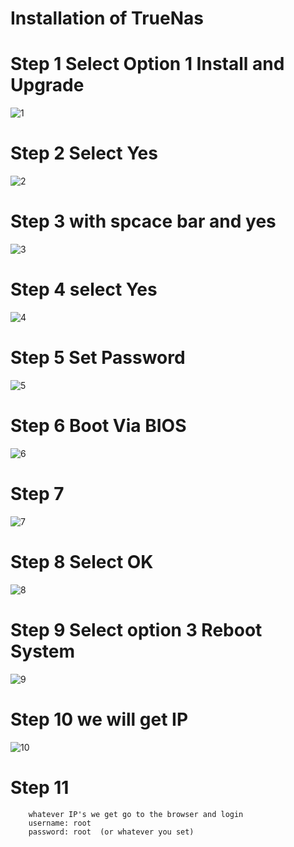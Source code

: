 Installation of TrueNas
=======================

# Step 1 Select Option 1 Install and Upgrade

![1](https://github.com/PrachiNimgade/Storage-and-Backkup-Management/assets/113961419/a55ef374-c584-47bf-a33c-5b49e4d943b8)

# Step 2 Select Yes
![2](https://github.com/PrachiNimgade/Storage-and-Backkup-Management/assets/113961419/654be8d2-2625-4a1b-b0f4-12934d7b9c2d)

# Step 3 with spcace bar and yes
![3](https://github.com/PrachiNimgade/Storage-and-Backkup-Management/assets/113961419/6b572561-791e-4785-9c8b-4b5c768c3f26)

# Step 4  select Yes
![4](https://github.com/PrachiNimgade/Storage-and-Backkup-Management/assets/113961419/8c3da53c-eada-4e57-a783-23e5b1f4f07e)

# Step 5 Set Password
![5](https://github.com/PrachiNimgade/Storage-and-Backkup-Management/assets/113961419/1d02894d-c2e2-4d49-9fe5-56c46d2d6d69)

# Step 6 Boot Via BIOS
![6](https://github.com/PrachiNimgade/Storage-and-Backkup-Management/assets/113961419/5bc9ffcc-7378-454d-8862-55ddee5eafef)

# Step 7 
![7](https://github.com/PrachiNimgade/Storage-and-Backkup-Management/assets/113961419/f899732b-7e17-413e-8a49-99a8003bedd9)

# Step 8 Select OK
![8](https://github.com/PrachiNimgade/Storage-and-Backkup-Management/assets/113961419/7220a28d-f9a6-409d-81f9-861e78583a84)

# Step 9 Select option 3 Reboot System
![9](https://github.com/PrachiNimgade/Storage-and-Backkup-Management/assets/113961419/eb5d8da3-9d28-44da-b1ff-9c49949c350e)

# Step 10 we will get IP 
![10](https://github.com/PrachiNimgade/Storage-and-Backkup-Management/assets/113961419/eea9437f-5e59-4921-93c4-5a8f3512a3f8)

# Step 11 
        whatever IP's we get go to the browser and login
        username: root
        password: root  (or whatever you set)

        
